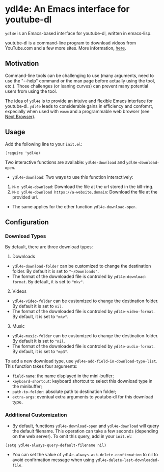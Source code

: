 # ydl4e: An Emacs interface for youtube-dl

`ydl4e` is an Emacs-based interface for youtube-dl, written in
emacs-lisp.

youtube-dl is a command-line program to download videos from
YouTube.com and a few more sites. More information,
[here](https://github.com/ytdl-org/youtube-dl/blob/master/README.md#readme).

## Motivation

Command-line tools can be challenging to use (many arguments, need to
use the "--help" command or the man page before actually using the
tool, etc.). Those challenges (or leaning curves) can prevent many
potential users from using the tool.

The idea of `ydl4e` is to provide an intuive and flexible Emacs
interface for youtube-dl. `ydl4e` leads to considerable gains in
efficiency and confomrt, expecially when used with `exwm` and a
programmable web browser (see [Next
Browser](https://next.atlas.engineer)).

## Usage

Add the following line to your `init.el`:
```elisp
(require 'ydl4e)
```

Two interactive functions are available: `ydl4e-download` and `ydl4e-download-open`.

- `ydl4e-download`: Two ways to use this function interactively:
1. `M-x ydl4e-download`: Download the file at the url stored in the kill-ring.
2. `M-x ydl4e-download https://a-website.domain`: Download the file at the provided url.

- The same applies for the other function `ydl4e-download-open`.


## Configuration

### Download Types

By default, there are three download types:
1. Downloads
- `ydl4e-download-folder` can be customized to change the destination folder. By default it is set to `"~/Downloads"`.
- The format of the downloaded file is controled by `ydl4e-download-format`. By default, it is set to `"mkv"`.

2. Videos
- `ydl4e-video-folder` can be customized to change the destination folder. By default it is set to `nil`.
- The format of the downloaded file is controled by `ydl4e-video-format`. By default, it is set to `"mkv"`.

3. Music
- `ydl4e-music-folder` can be customized to change the destination folder. By default it is set to `"nil`.
- The format of the downloaded file is controled by `ydl4e-audio-format`. By default, it is set to `"mp3"`.

To add a new download type, use `ydl4e-add-field-in-download-type-list`. This function takes four arguments: 
- `field-name`: the name displayed in the mini-buffer;
- `keyboard-shortcut`: keyboard shortcut to select this download type in the minibuffer;
- `path-to-folder`: absolute path to destination folder;
- `extra-args`: eventual extra arguments to youtube-dl for this download type.

### Additional Customization

- By default, functions `ydl4e-download-open` and `ydl4e-download` will query the default filename. This operation can take a few seconds (depending on the web server). To omit this query, add in your `init.el`:
```elips
(setq ydl4e-always-query-default-filename nil)
```

- You can set the value of `ydl4e-always-ask-delete-confirmation` to nil to avoid confirmation message when using `ydl4e-delete-last-downloaded-file`.







